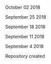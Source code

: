 October 02 2018


September 25 2018


September 18 2018


September 11 2018


September 4 2018

Repository created

